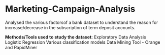 # Marketing-Campaign-Analysis
Analysed the various factorsof a bank dataset to understand the reason for increase/decrease in the subscription of term deposit accounts. 

**Methods/Tools used to study the dataset:**
Exploratory Data Analysis
Logistic Regression
Various classification models
Data Mining Tool - Orange and RapidMiner

